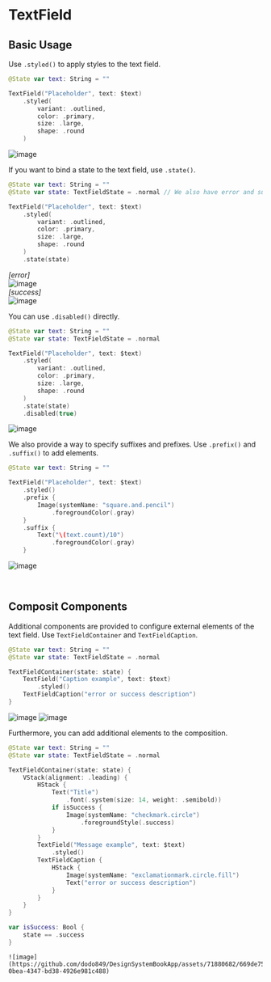 # TextField
## Basic Usage
Use `.styled()` to apply styles to the text field.
```swift
@State var text: String = ""

TextField("Placeholder", text: $text)
    .styled(
        variant: .outlined,
        color: .primary,
        size: .large,
        shape: .round
    )
```
![image](https://github.com/dodo849/DesignSystemBookApp/assets/71880682/d69f4916-55cb-475e-824c-46ddd9b0e41f)


If you want to bind a state to the text field, use `.state()`.
```swift
@State var text: String = ""
@State var state: TextFieldState = .normal // We also have error and success states.

TextField("Placeholder", text: $text)
    .styled(
        variant: .outlined,
        color: .primary,
        size: .large,
        shape: .round
    )
    .state(state)
```
_[error]_
<br/>
![image](https://github.com/dodo849/DesignSystemBookApp/assets/71880682/000a83af-5c48-4d68-a7e3-d41d9719f985)
<br/>
_[success]_
<br/>
![image](https://github.com/dodo849/DesignSystemBookApp/assets/71880682/67e62cef-d6d8-47c4-9c0d-e6dcc7e19051)


You can use `.disabled()` directly.
```swift
@State var text: String = ""
@State var state: TextFieldState = .normal

TextField("Placeholder", text: $text)
    .styled(
        variant: .outlined,
        color: .primary,
        size: .large,
        shape: .round
    )
    .state(state)
    .disabled(true)
```
![image](https://github.com/dodo849/DesignSystemBookApp/assets/71880682/5f29436e-efea-4288-9007-3eacb24118e0)

We also provide a way to specify suffixes and prefixes. Use `.prefix()` and `.suffix()` to add elements.
```swift
@State var text: String = ""

TextField("Placeholder", text: $text)
    .styled()
    .prefix {
        Image(systemName: "square.and.pencil")
            .foregroundColor(.gray)
    }
    .suffix {
        Text("\(text.count)/10")
            .foregroundColor(.gray)
    }
```
![image](https://github.com/dodo849/DesignSystemBookApp/assets/71880682/a664c710-1e04-494e-89de-50413a223acb)

<br/>

## Composit Components
Additional components are provided to configure external elements of the text field. 
Use `TextFieldContainer` and `TextFieldCaption`.

```swift
@State var text: String = ""
@State var state: TextFieldState = .normal

TextFieldContainer(state: state) {
    TextField("Caption example", text: $text)
        .styled()
    TextFieldCaption("error or success description")
}
```
![image](https://github.com/dodo849/DesignSystemBookApp/assets/71880682/01149a76-efe1-4cde-9d44-2e5f448814ee)
![image](https://github.com/dodo849/DesignSystemBookApp/assets/71880682/59856c93-0f79-4526-b2b7-5f9ebbe075ad)


Furthermore, you can add additional elements to the composition.
```swift
@State var text: String = ""
@State var state: TextFieldState = .normal

TextFieldContainer(state: state) {
    VStack(alignment: .leading) {
        HStack {
            Text("Title")
                .font(.system(size: 14, weight: .semibold))
            if isSuccess {
                Image(systemName: "checkmark.circle")
                    .foregroundStyle(.success)
            }
        }
        TextField("Message example", text: $text)
            .styled()
        TextFieldCaption {
            HStack {
                Image(systemName: "exclamationmark.circle.fill")
                Text("error or success description")
            }
        }
    }
}

var isSuccess: Bool {
    state == .success
}
```
```
![image](https://github.com/dodo849/DesignSystemBookApp/assets/71880682/669de758-0bea-4347-bd38-4926e981c488)

